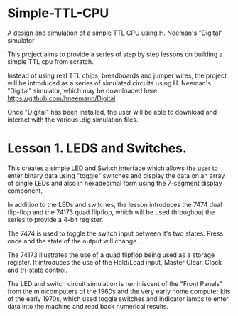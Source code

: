 # Simple-TTL-CPU
A design and simulation of a simple TTL CPU using H. Neeman's "Digital" simulator

This project aims to provide a series of step by step lessons on building a simple TTL cpu from scratch.

Instead of using real TTL chips, breadboards and jumper wires, the project will be introduced as a series of simulated circuits using H. Neeman's "Digital" simulator, which may be downloaded here:  https://github.com/hneemann/Digital

Once "Digital" has been installed, the user will be able to download and interact with the various .dig simulation files.

# Lesson 1. LEDS and Switches.

This creates a simple LED and Switch interface which allows the user to enter binary data using "toggle" switches and display the data on an array of single LEDs and also in hexadecimal form using the 7-segment display component.

In addition to the LEDs and switches, the lesson introduces the 7474 dual flip-flop and the 74173 quad flipflop, which will be used throughout the series to provide a 4-bit register.

The 7474 is used to toggle the switch input between it's two states. Press once and the state of the output will change.

The 74173 illustrates the use of a quad flipflop being used as a storage register. It introduces the use of the Hold/Load input, Master Clear, Clock and tri-state control.

The LED and switch circuit simulation is reminiscent of the "Front Panels" from the minicomputers of the 1960s and the very early home computer kits of the early 1970s, which used toggle switches and indicator lamps to enter data into the machine and read back numerical results.

 


